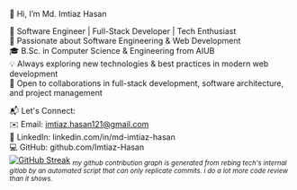 👋 Hi, I’m Md. Imtiaz Hasan

🚀 Software Engineer | Full-Stack Developer | Tech Enthusiast <br>
👀 Passionate about Software Engineering & Web Development <br>
🎓 B.Sc. in Computer Science & Engineering from AIUB <br>
💡 Always exploring new technologies & best practices in modern web development <br>
💞️ Open to collaborations in full-stack development, software architecture, and project management

📬 Let's Connect: <br>
   ✉️ Email: imtiaz.hasan121@gmail.com <br>
   🔗 LinkedIn: linkedin.com/in/md-imtiaz-hasan <br>
   💻 GitHub: github.com/Imtiaz-Hasan <br>
<a href="https://git.io/streak-stats"><img src="https://streak-stats.demolab.com?user=MD%20IMTIAZ%20HASAN&theme=microsoft-dark&hide_border=true&date_format=j%20M%5B%20Y%5D" alt="GitHub Streak" /></a>
<sub><i>my github contribution graph is generated from rebing tech's internal gitlab by an automated script that can only replicate commits. i do a lot more code review than it shows.</i></sub>
